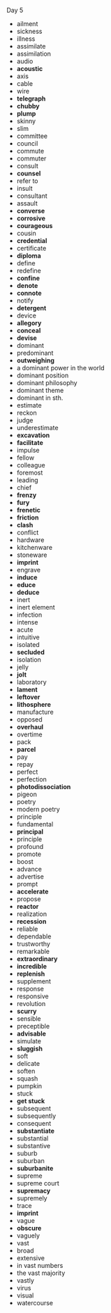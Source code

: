 Day 5

- ailment
- sickness
- illness
- assimilate
- assimilation
- audio
- **acoustic**
- axis
- cable
- wire
- **telegraph**
- **chubby**
- **plump**
- skinny
- slim
- committee
- council
- commute
- commuter
- consult
- **counsel**
- refer to
- insult
- consultant
- assault
- **converse**
- **corrosive**
- **courageous**
- cousin
- **credential**
- certificate
- **diploma**
- define
- redefine
- **confine**
- **denote**
- **connote**
- notify
- **detergent**
- device
- **allegory**
- **conceal**
- **devise**
- dominant
- predominant
- **outweighing**
- a dominant power in the world
- dominant position
- dominant philosophy
- dominant theme
- dominant in sth.
- estimate
- reckon
- judge
- underestimate
- **excavation**
- **facilitate**
- impulse
- fellow
- colleague
- foremost
- leading
- chief
- **frenzy**
- **fury**
- **frenetic**
- **friction**
- **clash**
- conflict
- hardware
- kitchenware
- stoneware
- **imprint**
- engrave
- **induce**
- **educe**
- **deduce**
- inert
- inert element
- infection
- intense
- acute
- intuitive
- isolated
- **secluded**
- isolation
- jelly
- **jolt**
- laboratory
- **lament**
- **leftover**
- **lithosphere**
- manufacture
- opposed
- **overhaul**
- overtime
- pack
- **parcel**
- pay
- repay
- perfect
- perfection
- **photodissociation**
- pigeon
- poetry
- modern poetry
- principle
- fundamental
- **principal**
- principle
- profound
- promote
- boost
- advance
- advertise
- prompt
- **accelerate**
- propose
- **reactor**
- realization
- **recession**
- reliable
- dependable
- trustworthy
- remarkable
- **extraordinary**
- **incredible**
- **replenish**
- supplement
- response
- responsive
- revolution
- **scurry**
- sensible
- preceptible
- **advisable**
- simulate
- **sluggish**
- soft
- delicate
- soften
- squash
- pumpkin
- stuck
- **get stuck**
- subsequent
- subsequently
- consequent
- **substantiate**
- substantial
- substantive
- suburb
- suburban
- **suburbanite**
- supreme
- supreme court
- **supremacy**
- supremely
- trace
- **imprint**
- vague
- **obscure**
- vaguely
- vast
- broad
- extensive
- in vast numbers
- the vast majority
- vastly
- virus
- visual
- watercourse



